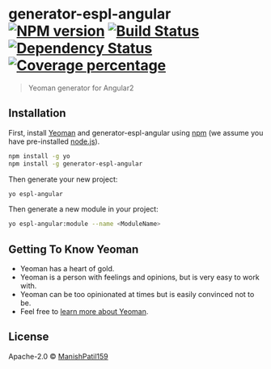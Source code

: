 # generator-espl-angular [![NPM version][npm-image]][npm-url] [![Build Status][travis-image]][travis-url] [![Dependency Status][daviddm-image]][daviddm-url] [![Coverage percentage][coveralls-image]][coveralls-url]
> Yeoman generator for Angular2

## Installation

First, install [Yeoman](http://yeoman.io) and generator-espl-angular using [npm](https://www.npmjs.com/) (we assume you have pre-installed [node.js](https://nodejs.org/)).

```bash
npm install -g yo
npm install -g generator-espl-angular
```

Then generate your new project:

```bash
yo espl-angular
```

Then generate a new module in your project:

```bash
yo espl-angular:module --name <ModuleName>
```

## Getting To Know Yeoman

 * Yeoman has a heart of gold.
 * Yeoman is a person with feelings and opinions, but is very easy to work with.
 * Yeoman can be too opinionated at times but is easily convinced not to be.
 * Feel free to [learn more about Yeoman](http://yeoman.io/).

## License

Apache-2.0 © [ManishPatil159](patilmanish.com)


[npm-image]: https://badge.fury.io/js/generator-espl-angular.svg
[npm-url]: https://npmjs.org/package/generator-espl-angular
[travis-image]: https://travis-ci.org/manishpatil159/generator-espl-angular.svg?branch=master
[travis-url]: https://travis-ci.org/manishpatil159/generator-espl-angular
[daviddm-image]: https://david-dm.org/manishpatil159/generator-espl-angular.svg?theme=shields.io
[daviddm-url]: https://david-dm.org/manishpatil159/generator-espl-angular
[coveralls-image]: https://coveralls.io/repos/manishpatil159/generator-espl-angular/badge.svg
[coveralls-url]: https://coveralls.io/r/manishpatil159/generator-espl-angular
